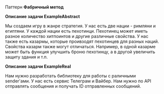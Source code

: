 Паттерн **Фабричный метод**

**Описание задачи ExampleAbstract**

 Мы создаем игру в жанре стратегия.
 У нас есть две нации - римляни и египтяни.
 У каждой нации есть пехотинци.
 Пехотинец может иметь разное количество хитпоинтов и другие различные свойства.
 У нас также есть казармы, которые проивзодят пехотинцев для разных наций. Свойства казарм также могут отличаться.
 Например, в одной казарме может быть функция улучшить броню пехотинцу, а в другой увеличить защиту здания и т.п.
 
**Описание задачи ExampleReal**

 Нам нужно разработать библиотеку для работы с раличными sender'ами.
 У нас есть сервис Телеграм и Вайбер. Нам нужно по API отправлять сообщения и получать ID отправленных сообщений.


